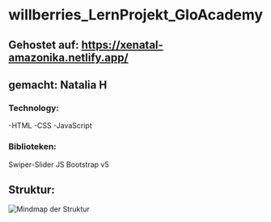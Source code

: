 # willberries_LernProjekt_GloAcademy
## Gehostet auf: https://xenatal-amazonika.netlify.app/
## gemacht: Natalia H
### Technology: 
  -HTML
  -CSS
  -JavaScript
  
### Biblioteken:
  Swiper-Slider JS
  Bootstrap v5


## Struktur:
![Mindmap der Struktur](/Amazonika.png)

